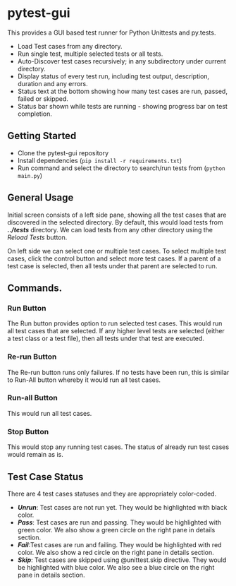 # pytest-gui

This provides a GUI based test runner for Python Unittests and py.tests.

* Load Test cases from any directory.
* Run single test, multiple selected tests or all tests.
* Auto-Discover test cases recursively; in any subdirectory under current directory.
* Display status of every test run, including test output, description, duration and any errors.
* Status text at the bottom showing how many test cases are run, passed, failed or skipped.
* Status bar shown while tests are running - showing progress bar on test completion.

## Getting Started

* Clone the pytest-gui repository
* Install dependencies (`pip install -r requirements.txt`)
* Run command and select the directory to search/run tests from (`python main.py`)

## General Usage

Initial screen consists of a left side pane, showing all the test cases that are discovered
in the selected directory. By default, this would load tests from **_../tests_** directory. We can
load tests from any other directory using the _Reload Tests_ button.

On left side we can select one or multiple test cases. To select multiple test cases, click the control
button and select more test cases. If a parent of a test case is selected, then all tests under that
parent are selected to run.

## Commands.

### Run Button

The Run button provides option to run selected test cases. This would run all test cases that are selected.
If any higher level tests are selected (either a test class or a test file), then all tests under that test
are executed.

### Re-run Button

The Re-run button runs only failures. If no tests have been run, this is similar to Run-All button whereby
it would run all test cases.

### Run-all Button

This would run all test cases.

### Stop Button

This would stop any running test cases. The status of already run test cases would remain as is.

## Test Case Status

There are 4 test cases statuses and they are appropriately color-coded.

* **_Unrun_**: Test cases are not run yet. They would be highlighted with black color.
* **_Pass_**: Test cases are run and passing. They would be highlighted with green color. We also show a green circle on the right pane in details section.
* **_Fail_**:Test cases are run and failing. They would be highlighted with red color. We also show a red circle on the right pane in details section.
* **_Skip_**: Test cases are skipped using @unittest.skip directive. They would be highlighted with blue color. We also see a blue circle on the right pane in details section.
